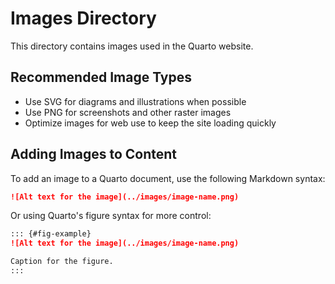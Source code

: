 # Images Directory

This directory contains images used in the Quarto website.

## Recommended Image Types

- Use SVG for diagrams and illustrations when possible
- Use PNG for screenshots and other raster images
- Optimize images for web use to keep the site loading quickly

## Adding Images to Content

To add an image to a Quarto document, use the following Markdown syntax:

```markdown
![Alt text for the image](../images/image-name.png)
```

Or using Quarto's figure syntax for more control:

```markdown
::: {#fig-example}
![Alt text for the image](../images/image-name.png)

Caption for the figure.
:::
``` 